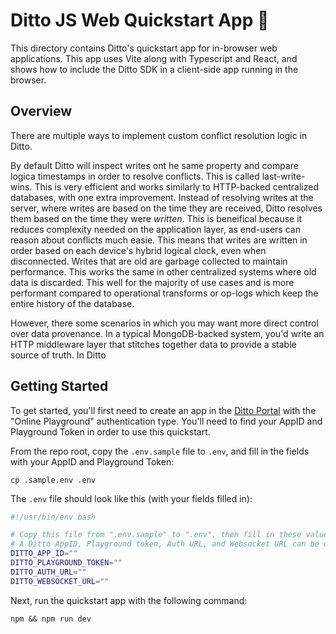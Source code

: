 # Ditto JS Web Quickstart App 🚀

This directory contains Ditto's quickstart app for in-browser web applications.
This app uses Vite along with Typescript and React, and shows how to include
the Ditto SDK in a client-side app running in the browser.

## Overview

There are multiple ways to implement custom conflict resolution logic in Ditto.

By default Ditto will inspect writes ont he same property and compare logica
timestamps in order to resolve conflicts. This is called last-write-wins. This
is very efficient and works similarly to HTTP-backed centralized databases, with 
one extra improvement. Instead of resolving writes at the server,  where writes
are based on the time they are received, Ditto resolves them based on the time
they were *written*. This is beneifical because it reduces complexity
needed on the application layer, as end-users can reason about conflicts much
easie. This means that writes are written in order based on each device's
hybrid logical clock, even when disconnected. Writes that are old are garbage
collected to maintain performance. This works the same in other centralized
systems where old data is discarded. This well for the majority of use cases
and is more performant compared to operational transforms or op-logs which keep
the entire history of the database.

However, there some scenarios in which you may want more direct control over
data provenance. In a typical MongoDB-backed system, you'd write an HTTP
middleware layer that stitches together data to provide a stable source of
truth. In Ditto

## Getting Started

To get started, you'll first need to create an app in the [Ditto Portal][0]
with the "Online Playground" authentication type. You'll need to find your
AppID and Playground Token in order to use this quickstart.

[0]: https://portal.ditto.live

From the repo root, copy the `.env.sample` file to `.env`, and fill in the
fields with your AppID and Playground Token:

```
cp .sample.env .env
```

The `.env` file should look like this (with your fields filled in):

```bash
#!/usr/bin/env bash

# Copy this file from ".env.sample" to ".env", then fill in these values
# A Ditto AppID, Playground token, Auth URL, and Websocket URL can be obtained from https://portal.ditto.live
DITTO_APP_ID=""
DITTO_PLAYGROUND_TOKEN=""
DITTO_AUTH_URL=""
DITTO_WEBSOCKET_URL=""
```

Next, run the quickstart app with the following command:

```
npm && npm run dev
```
